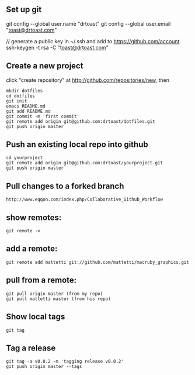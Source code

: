 ## Set up git

git config --global user.name "drtoast"
git config --global user.email "toast@drtoast.com"

// generate a public key in ~/.ssh and add to https://github.com/account
ssh-keygen -t rsa -C "toast@drtoast.com"


## Create a new project

click "create repository" at http://github.com/repositories/new, then

    mkdir dotfiles
    cd dotfiles
    git init
    emacs README.md
    git add README.md
    git commit -m 'first commit'
    git remote add origin git@github.com:drtoast/dotfiles.git
    git push origin master

## Push an existing local repo into github

    cd yourproject
    git remote add origin git@github.com:drtoast/yourproject.git
    git push origin master

## Pull changes to a forked branch

    http://www.eqqon.com/index.php/Collaborative_Github_Workflow

## show remotes:

    git remote -v

## add a remote:

    git remote add mattetti git://github.com/mattetti/macruby_graphics.git

## pull from a remote:

    git pull origin master (from my repo)
    git pull mattetti master (from his repo)

## Show local tags

    git tag

## Tag a release

    git tag -a v0.0.2 -m 'tagging release v0.0.2'
    git push origin master --tags
    